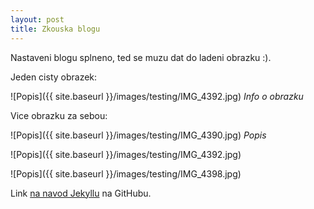 ```yaml
---
layout: post
title: Zkouska blogu
---
```


Nastaveni blogu splneno, ted se muzu dat do ladeni obrazku :).

Jeden cisty obrazek:

![Popis]({{ site.baseurl }}/images/testing/IMG_4392.jpg)
*Info o obrazku*

Vice obrazku za sebou:

![Popis]({{ site.baseurl }}/images/testing/IMG_4390.jpg)
*Popis*

![Popis]({{ site.baseurl }}/images/testing/IMG_4392.jpg)

![Popis]({{ site.baseurl }}/images/testing/IMG_4398.jpg)

Link [na navod Jekyllu](https://github.com/barryclark/jekyll-now) na GitHubu.

